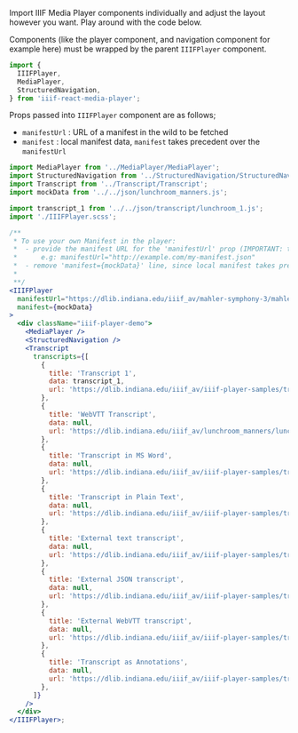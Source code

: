 Import IIIF Media Player components individually and adjust the layout however you want. Play around with the code below.

Components (like the player component, and navigation component for example here) must be wrapped by the parent `IIIFPlayer` component.

```js static
import {
  IIIFPlayer,
  MediaPlayer,
  StructuredNavigation,
} from 'iiif-react-media-player';
```

Props passed into `IIIFPlayer` component are as follows;

- `manifestUrl` : URL of a manifest in the wild to be fetched
- `manifest` : local manifest data, `manifest` takes precedent over the `manifestUrl`

```jsx padded
import MediaPlayer from '../MediaPlayer/MediaPlayer';
import StructuredNavigation from '../StructuredNavigation/StructuredNavigation';
import Transcript from '../Transcript/Transcript';
import mockData from '../../json/lunchroom_manners.js';

import transcript_1 from '../../json/transcript/lunchroom_1.js';
import './IIIFPlayer.scss';

/**
 * To use your own Manifest in the player:
 *  - provide the manifest URL for the 'manifestUrl' prop (IMPORTANT: the manifest should be public)
 *      e.g: manifestUrl="http://example.com/my-manifest.json"
 *  - remove 'manifest={mockData}' line, since local manifest takes precedent over 'manifestUrl'
 *
 **/
<IIIFPlayer
  manifestUrl="https://dlib.indiana.edu/iiif_av/mahler-symphony-3/mahler-symphony-3.json"
  manifest={mockData}
>
  <div className="iiif-player-demo">
    <MediaPlayer />
    <StructuredNavigation />
    <Transcript
      transcripts={[
        {
          title: 'Transcript 1',
          data: transcript_1,
          url: 'https://dlib.indiana.edu/iiif_av/iiif-player-samples/transcripts/lunchroom_1.json',
        },
        {
          title: 'WebVTT Transcript',
          data: null,
          url: 'https://dlib.indiana.edu/iiif_av/lunchroom_manners/lunchroom_manners.vtt',
        },
        {
          title: 'Transcript in MS Word',
          data: null,
          url: 'https://dlib.indiana.edu/iiif_av/iiif-player-samples/transcripts/transcript_ms.docx',
        },
        {
          title: 'Transcript in Plain Text',
          data: null,
          url: 'https://dlib.indiana.edu/iiif_av/iiif-player-samples/transcripts/transcript_plain.txt',
        },
        {
          title: 'External text transcript',
          data: null,
          url: 'https://dlib.indiana.edu/iiif_av/iiif-player-samples/transcripts/transcript-manifest-rendering.json',
        },
        {
          title: 'External JSON transcript',
          data: null,
          url: 'https://dlib.indiana.edu/iiif_av/iiif-player-samples/transcripts/transcript-canvas-rendering.json',
        },
        {
          title: 'External WebVTT transcript',
          data: null,
          url: 'https://dlib.indiana.edu/iiif_av/iiif-player-samples/transcripts/transcript-manifest-vtt.json',
        },
        {
          title: 'Transcript as Annotations',
          data: null,
          url: 'https://dlib.indiana.edu/iiif_av/iiif-player-samples/transcripts/transcript-annotation.json',
        },
      ]}
    />
  </div>
</IIIFPlayer>;
```
